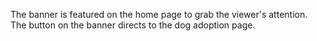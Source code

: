 The banner is featured on the home page to grab the viewer's attention. The button on the banner directs to the dog adoption page.
